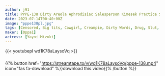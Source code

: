 ```yaml
---
author: j91
title: PPPE-138 Dirty Areola Aphrodisiac Salesperson Kimesek Practice Sales Technique Mizuki Yayoi
date: 2023-07-14T00:40:00Z
image: "pppe138pl.jpg"
tags: [Censored, Big tits, Cowgirl, Creampie, Dirty Words, Drug, Slut, Solowork]
maker: [Oppai]
actress: [Yayoi Mizuki]
---
```



{{< youtubepl wd1K78aLaysoVq >}}
###

{{% button href="https://streamtape.to/v/wd1K78aLaysoVq/pppe-138.mp4" icon="fas fa-download" %}}download this video{{% /button %}}

